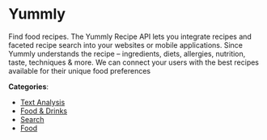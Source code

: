 # Yummly


Find food recipes.  The Yummly Recipe API lets you integrate recipes and faceted recipe search into your websites or mobile applications.  Since Yummly understands the recipe – ingredients, diets, allergies, nutrition, taste, techniques & more.  We can connect your users with the best recipes available for their unique food preferences



**Categories**:
- [Text Analysis](https://github.com/apis-list/apis-list#text-analysis)
- [Food & Drinks](https://github.com/apis-list/apis-list#food-and-drinks)
- [Search](https://github.com/apis-list/apis-list#search)
- [Food](https://github.com/apis-list/apis-list#food)







